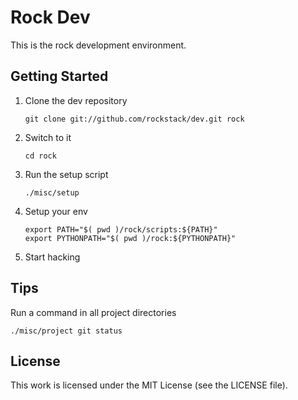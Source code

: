Rock Dev
========

This is the rock development environment.

## Getting Started

 1. Clone the dev repository

        git clone git://github.com/rockstack/dev.git rock

 1. Switch to it

        cd rock

 1. Run the setup script

        ./misc/setup

 1. Setup your env

        export PATH="$( pwd )/rock/scripts:${PATH}"
        export PYTHONPATH="$( pwd )/rock:${PYTHONPATH}"

 1. Start hacking

## Tips

Run a command in all project directories

    ./misc/project git status

## License

This work is licensed under the MIT License (see the LICENSE file).
